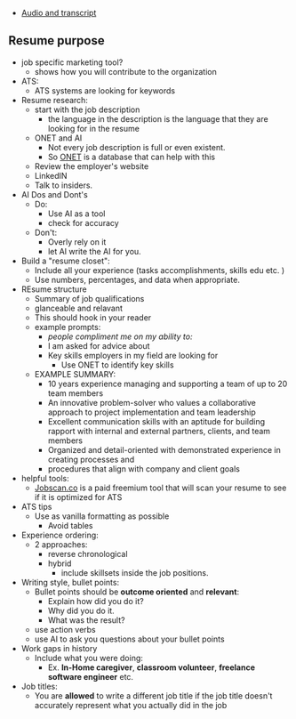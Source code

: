 - [Audio and transcript](https://NAS-Lyons.quickconnect.to/d/f/za5yq8AjKFwcckjIGE5eQpyOOg0s0c40) 

## Resume purpose
- job specific marketing tool? 
    - shows how you will contribute to the organization
- ATS: 
	- ATS systems are looking for keywords
- Resume research: 
	- start with the job description
		- the language in the description is the language that they are looking for in the resume
	- ONET and AI
		- Not every job description is full or even existent. 
		- So [ONET](https://www.onetonline.org/) is a database that can help with this
	- Review the employer's website
	- LinkedIN
	- Talk to insiders. 
- AI Dos and Dont's 
	- Do: 
		- Use AI as a tool
		- check for accuracy
	- Don't: 
		- Overly rely on it
		- let AI write the AI for you. 
- Build a "resume closet": 
	- Include all your experience (tasks accomplishments, skills edu etc. )
	- Use numbers, percentages, and data when appropriate. 
- REsume structure
	- Summary of job qualifications
	- glanceable and relavant
	- This should hook in your reader
	- example prompts: 
		- *people compliment me on my ability to:*
		- I am asked for advice about
		- Key skills employers in my field are looking for
			- Use ONET to identify key skills
	- EXAMPLE SUMMARY:
		- 10 years experience managing and supporting a team of up to 20 team members
		- An innovative problem-solver who values a collaborative approach to project implementation
		and team leadership
		- Excellent communication skills with an aptitude for building rapport with internal and external
		partners, clients, and team members
		- Organized and detail-oriented with demonstrated experience in creating processes and
		- procedures that align with company and client goals
- helpful tools: 
    - [Jobscan.co](https://www.jobscan.co/) is a paid freemium tool that will scan your resume to see if it is optimized for ATS
- ATS tips
	- Use as vanilla formatting as possible
		- Avoid tables
- Experience ordering: 
	- 2 approaches: 
		- reverse chronological
		- hybrid
			- include skillsets inside the job positions. 
- Writing style, bullet points: 
	- Bullet points should be **outcome oriented** and **relevant**: 
		- Explain how did you do it? 
		- Why did you do it. 
		- What was the result?
	- use action verbs 
	- use AI to ask you questions about your bullet points
- Work gaps in history
	- Include what you were doing: 
		- Ex. **In-Home caregiver**, **classroom volunteer**, **freelance software engineer** etc. 
- Job titles: 
	- You are **allowed** to write a different job title if the job title doesn't accurately represent what you actually did in the job 

